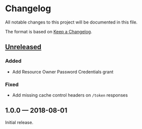 # Changelog

All notable changes to this project will be documented in this file.

The format is based on [Keep a Changelog](http://keepachangelog.com/en/1.0.0/).

## [Unreleased](https://github.com/axa-group/oauth2-mock-server/compare/v1.0.0...HEAD)

### Added

- Add Resource Owner Password Credentials grant

### Fixed

- Add missing cache control headers on `/token` responses

## 1.0.0 — 2018-08-01

Initial release.
